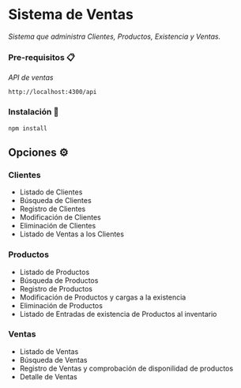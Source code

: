 # Sistema de Ventas

_Sistema que administra Clientes, Productos, Existencia y Ventas._

### Pre-requisitos 📋

_API de ventas_

```
http://localhost:4300/api
```

### Instalación 🔧

```
npm install
```

## Opciones ⚙️

### Clientes

* Listado de Clientes
* Búsqueda de Clientes
* Registro de Clientes
* Modificación de Clientes
* Eliminación de Clientes
* Listado de Ventas a los Clientes

### Productos

* Listado de Productos
* Búsqueda de Productos
* Registro de Productos
* Modificación de Productos y cargas a la existencia
* Eliminación de Productos
* Listado de Entradas de existencia de Productos al inventario

### Ventas

* Listado de Ventas
* Búsqueda de Ventas
* Registro de Ventas y comprobación de disponilidad de productos
* Detalle de Ventas